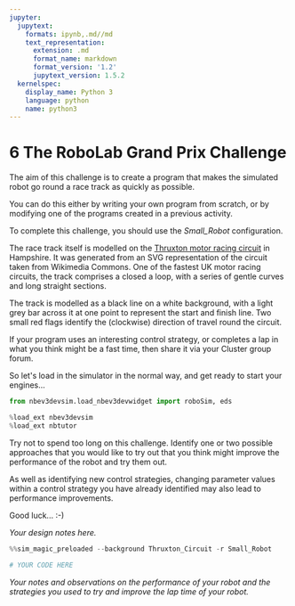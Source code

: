 ```yaml
---
jupyter:
  jupytext:
    formats: ipynb,.md//md
    text_representation:
      extension: .md
      format_name: markdown
      format_version: '1.2'
      jupytext_version: 1.5.2
  kernelspec:
    display_name: Python 3
    language: python
    name: python3
---
```


# 6 The RoboLab Grand Prix Challenge

The aim of this challenge is to create a program that makes the simulated robot go round a race track as quickly as possible.

You can do this either by writing your own program from scratch, or by modifying one of the programs created in a previous activity.

To complete this challenge, you should use the *Small_Robot* configuration.

The race track itself is modelled on the [Thruxton motor racing circuit](https://thruxtonracing.co.uk/) in Hampshire. It was generated from an SVG representation of the circuit taken from Wikimedia Commons. One of the fastest UK motor racing circuits, the track comprises a closed a loop, with a series of gentle curves and long straight sections.

The track is modelled as a black line on a white background, with a light grey bar across it at one point to represent the start and finish line. Two small red flags identify the (clockwise) direction of travel round the circuit.

If your program uses an interesting control strategy, or completes a lap in what you think might be a fast time, then share it via your Cluster group forum.

So let's load in the simulator in the normal way, and get ready to start your engines...

```python
from nbev3devsim.load_nbev3devwidget import roboSim, eds

%load_ext nbev3devsim
%load_ext nbtutor
```

Try not to spend too long on this challenge. Identify one or two possible approaches that you would like to try out that you think might improve the performance of the robot and try them out.

As well as identifying new control strategies, changing parameter values within a control strategy you have already identified may also lead to performance improvements.

Good luck... :-)

<!-- #region student=true -->
*Your design notes here.*
<!-- #endregion -->

```python student=true
%%sim_magic_preloaded --background Thruxton_Circuit -r Small_Robot

# YOUR CODE HERE
```

<!-- #region student=true -->
*Your notes and observations on the performance of your robot and the strategies you used to try and improve the lap time of your robot.*
<!-- #endregion -->

